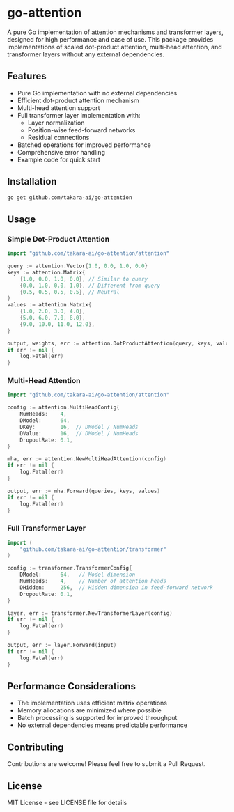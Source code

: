 # go-attention

A pure Go implementation of attention mechanisms and transformer layers, designed for high performance and ease of use. This package provides implementations of scaled dot-product attention, multi-head attention, and transformer layers without any external dependencies.

## Features

- Pure Go implementation with no external dependencies
- Efficient dot-product attention mechanism
- Multi-head attention support
- Full transformer layer implementation with:
  - Layer normalization
  - Position-wise feed-forward networks
  - Residual connections
- Batched operations for improved performance
- Comprehensive error handling
- Example code for quick start

## Installation

```bash
go get github.com/takara-ai/go-attention
```

## Usage

### Simple Dot-Product Attention

```go
import "github.com/takara-ai/go-attention/attention"

query := attention.Vector{1.0, 0.0, 1.0, 0.0}
keys := attention.Matrix{
    {1.0, 0.0, 1.0, 0.0}, // Similar to query
    {0.0, 1.0, 0.0, 1.0}, // Different from query
    {0.5, 0.5, 0.5, 0.5}, // Neutral
}
values := attention.Matrix{
    {1.0, 2.0, 3.0, 4.0},
    {5.0, 6.0, 7.0, 8.0},
    {9.0, 10.0, 11.0, 12.0},
}

output, weights, err := attention.DotProductAttention(query, keys, values)
if err != nil {
    log.Fatal(err)
}
```

### Multi-Head Attention

```go
import "github.com/takara-ai/go-attention/attention"

config := attention.MultiHeadConfig{
    NumHeads:    4,
    DModel:      64,
    DKey:        16,  // DModel / NumHeads
    DValue:      16,  // DModel / NumHeads
    DropoutRate: 0.1,
}

mha, err := attention.NewMultiHeadAttention(config)
if err != nil {
    log.Fatal(err)
}

output, err := mha.Forward(queries, keys, values)
if err != nil {
    log.Fatal(err)
}
```

### Full Transformer Layer

```go
import (
    "github.com/takara-ai/go-attention/transformer"
)

config := transformer.TransformerConfig{
    DModel:      64,   // Model dimension
    NumHeads:    4,    // Number of attention heads
    DHidden:     256,  // Hidden dimension in feed-forward network
    DropoutRate: 0.1,
}

layer, err := transformer.NewTransformerLayer(config)
if err != nil {
    log.Fatal(err)
}

output, err := layer.Forward(input)
if err != nil {
    log.Fatal(err)
}
```

## Performance Considerations

- The implementation uses efficient matrix operations
- Memory allocations are minimized where possible
- Batch processing is supported for improved throughput
- No external dependencies means predictable performance

## Contributing

Contributions are welcome! Please feel free to submit a Pull Request.

## License

MIT License - see LICENSE file for details
